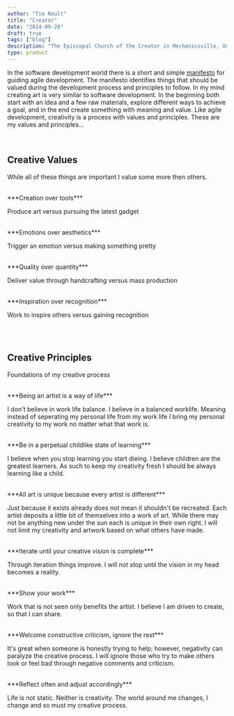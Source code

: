 ```yaml
---
author: "Tim Nault"
title: "Creator"
date: "2014-09-28"
draft: true
tags: ["blog"]
description: "The Episcopal Church of the Creator in Mechanicsville, VA"
type: product
---
```


In the software development world there is a short and simple [manifesto](http://agilemanifesto.org/) for guiding agile development. The manifesto identifies things that should be valued during the development process and principles to follow. In my mind creating art is very similar to software development. In the beginning both start with an idea and a few raw materials, explore different ways to achieve a goal, and in the end create something with meaning and value. Like agile development, creativity is a process with values and principles. These are my values and principles...

<br>

## Creative Values
While all of these things are important I value some more then others.

<br />
***Creation over tools***

Produce art versus pursuing the latest gadget


<br />
***Emotions over aesthetics***

Trigger an emotion versus making something pretty


<br />
***Quality over quantity***

Deliver value through handcrafting versus mass production


<br />
***Inspiration over recognition***

Work to inspire others versus gaining recognition


<br /><br />
## Creative Principles
Foundations of my creative process

<br />
***Being an artist is a way of life*** 

I don't believe in work life balance. I believe in a balanced worklife. Meaning instead of seperating my personal life from my work life I bring my personal creativity to my work no matter what that work is.  


<br />
***Be in a perpetual childlike state of learning***

I believe when you stop learning you start dieing. I believe children are the greatest learners. As such to keep my creativity fresh I should be always learning like a child.


<br />
***All art is unique because every artist is different***

Just because it exists already does not mean it shouldn't be recreated. Each artist deposits a little bit of themselves into a work of art. While there may not be anything new under the sun each is unique in their own right. I will not limit my creativity and artwork based on what others have made.


<br />
***Iterate until your creative vision is complete***

Through iteration things improve. I will not stop until the vision in my head becomes a reality.


<br />
***Show your work***

Work that is not seen only benefits the artist. I believe I am driven to create, so that I can share.


<br />
***Welcome constructive criticism, ignore the rest***

It's great when someone is honestly trying to help; however, negativity can paralyze the creative process. I will ignore those who try to make others look or feel bad through negative comments and criticism.

<br />
***Reflect often and adjust accordingly***

Life is not static. Neither is creativity. The world around me changes, I change and so must my creative process.







